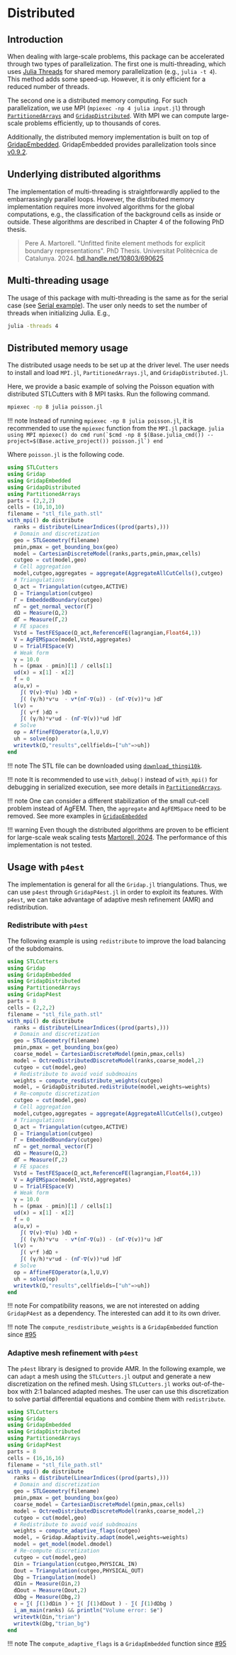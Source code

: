 # Distributed

## Introduction

When dealing with large-scale problems, this package can be accelerated through two types of parallelization. The first one is multi-threading, which uses [Julia Threads](https://docs.julialang.org/en/v1/base/multi-threading/) for shared memory parallelization (e.g., `julia -t 4`). This method adds some speed-up. However, it is only efficient for a reduced number of threads.

The second one is a distributed memory computing. For such parallelization, we use MPI (`mpiexec -np 4 julia input.jl`) through [`PartitionedArrays`](https://www.francescverdugo.com/PartitionedArrays.jl/stable) and [`GridapDistributed`](https://gridap.github.io/GridapDistributed.jl/dev/). With MPI we can compute large-scale problems efficiently, up to thousands of cores.

Additionally, the distributed memory implementation is built on top of [GridapEmbedded](https://github.com/gridap/GridapEmbedded.jl). GridapEmbedded provides parallelization tools since [v0.9.2](https://github.com/gridap/GridapEmbedded.jl/releases/tag/v0.9.2).


## Underlying distributed algorithms

The implementation of multi-threading is straightforwardly applied to the embarrassingly parallel loops. However, the distributed memory implementation requires more involved algorithms for the global computations, e.g., the classification of the background cells as inside or outside. These algorithms are described in Chapter 4 of the following PhD thesis.

> Pere A. Martorell. "Unfitted finite element methods for explicit boundary representations". PhD Thesis. Universitat Politècnica de Catalunya. 2024. [hdl.handle.net/10803/690625](https://www.tdx.cat/handle/10803/690625)

## Multi-threading usage

The usage of this package with multi-threading is the same as for the serial case (see [Serial example](@ref)). The user only needs to set the number of threads when initializing Julia. E.g.,

```bash
julia -threads 4 
```

## Distributed memory usage

The distributed usage needs to be set up at the driver level. The user needs to install and load `MPI.jl`, `PartitionedArrays.jl`, and `GridapDistributed.jl`. 

Here, we provide a basic example of solving the Poisson equation with distributed STLCutters with 8 MPI tasks. Run the following command.

```bash
mpiexec -np 8 julia poisson.jl
```

!!! note
    Instead of running `mpiexec -np 8 julia poisson.jl`, it is recommended to use the `mpiexec` function from the `MPI.jl` package.
    ```julia
    using MPI
    mpiexec() do cmd
        run(`$cmd -np 8 $(Base.julia_cmd()) --project=$(Base.active_project()) poisson.jl`)
    end
    ```

Where `poisson.jl` is the following code.

```julia
using STLCutters
using Gridap
using GridapEmbedded
using GridapDistributed
using PartitionedArrays
parts = (2,2,2)
cells = (10,10,10)
filename = "stl_file_path.stl"
with_mpi() do distribute
  ranks = distribute(LinearIndices((prod(parts),)))
  # Domain and discretization
  geo = STLGeometry(filename)
  pmin,pmax = get_bounding_box(geo)
  model = CartesianDiscreteModel(ranks,parts,pmin,pmax,cells)
  cutgeo = cut(model,geo)
  # Cell aggregation
  model,cutgeo,aggregates = aggregate(AggregateAllCutCells(),cutgeo)
  # Triangulations
  Ω_act = Triangulation(cutgeo,ACTIVE)
  Ω = Triangulation(cutgeo)
  Γ = EmbeddedBoundary(cutgeo)
  nΓ = get_normal_vector(Γ)   
  dΩ = Measure(Ω,2)
  dΓ = Measure(Γ,2)
  # FE spaces
  Vstd = TestFESpace(Ω_act,ReferenceFE(lagrangian,Float64,1))
  V = AgFEMSpace(model,Vstd,aggregates)
  U = TrialFESpace(V)
  # Weak form
  γ = 10.0
  h = (pmax - pmin)[1] / cells[1]
  ud(x) = x[1] - x[2]
  f = 0
  a(u,v) =
    ∫( ∇(v)⋅∇(u) )dΩ +
    ∫( (γ/h)*v*u  - v*(nΓ⋅∇(u)) - (nΓ⋅∇(v))*u )dΓ
  l(v) =
    ∫( v*f )dΩ +
    ∫( (γ/h)*v*ud - (nΓ⋅∇(v))*ud )dΓ
  # Solve
  op = AffineFEOperator(a,l,U,V)
  uh = solve(op)
  writevtk(Ω,"results",cellfields=["uh"=>uh])
end
```
!!! note
    The STL file can be downloaded using [`download_thingi10k`](@ref).

!!! note
    It is recommended to use `with_debug()` instead of `with_mpi()` for debugging in serialized execution, see more details in [`PartitionedArrays`](https://www.francescverdugo.com/PartitionedArrays.jl/stable).


!!! note
    One can consider a different stabilization of the small cut-cell problem instead of AgFEM. Then, the `aggregate` and `AgFEMSpace` need to be removed.
    See more examples in [`GridapEmbedded`](https://github.com/gridap/GridapEmbedded.jl)


!!! warning
    Even though the distributed algorithms are proven to be efficient for large-scale weak scaling tests [Martorell, 2024](https://www.tdx.cat/handle/10803/690625). The performance of this implementation is not tested.


## Usage with `p4est`

The implementation is general for all the `Gridap.jl` triangulations.  Thus, we can use `p4est` through `GridapP4est.jl` in order to exploit its features. With `p4est`, we can take advantage of adaptive mesh refinement (AMR) and redistribution. 

### Redistribute with `p4est`

The following example is using `redistribute` to improve the load balancing of the subdomains.

```julia
using STLCutters
using Gridap
using GridapEmbedded
using GridapDistributed
using PartitionedArrays
using GridapP4est
parts = 8
cells = (2,2,2)
filename = "stl_file_path.stl"
with_mpi() do distribute
  ranks = distribute(LinearIndices((prod(parts),)))
  # Domain and discretization
  geo = STLGeometry(filename)
  pmin,pmax = get_bounding_box(geo)
  coarse_model = CartesianDiscreteModel(pmin,pmax,cells)
  model = OctreeDistributedDiscreteModel(ranks,coarse_model,2)
  cutgeo = cut(model,geo)
  # Redistribute to avoid void subdmoains
  weights = compute_resdistribute_weights(cutgeo)
  model, = GridapDistributed.redistribute(model,weights=weights)
  # Re-compute discretization
  cutgeo = cut(model,geo)
  # Cell aggregation
  model,cutgeo,aggregates = aggregate(AggregateAllCutCells(),cutgeo)
  # Triangulations
  Ω_act = Triangulation(cutgeo,ACTIVE)
  Ω = Triangulation(cutgeo)
  Γ = EmbeddedBoundary(cutgeo)
  nΓ = get_normal_vector(Γ)   
  dΩ = Measure(Ω,2)
  dΓ = Measure(Γ,2)
  # FE spaces
  Vstd = TestFESpace(Ω_act,ReferenceFE(lagrangian,Float64,1))
  V = AgFEMSpace(model,Vstd,aggregates)
  U = TrialFESpace(V)
  # Weak form
  γ = 10.0
  h = (pmax - pmin)[1] / cells[1]
  ud(x) = x[1] - x[2]
  f = 0
  a(u,v) =
    ∫( ∇(v)⋅∇(u) )dΩ +
    ∫( (γ/h)*v*u  - v*(nΓ⋅∇(u)) - (nΓ⋅∇(v))*u )dΓ
  l(v) =
    ∫( v*f )dΩ +
    ∫( (γ/h)*v*ud - (nΓ⋅∇(v))*ud )dΓ
  # Solve
  op = AffineFEOperator(a,l,U,V)
  uh = solve(op)
  writevtk(Ω,"results",cellfields=["uh"=>uh])
end
```

!!! note
    For compatibility reasons, we are not interested on adding `GridapP4est` as a dependency. The interested can add it to its own driver. 

!!! note
    The `compute_resdistribute_weights` is a `GridapEmbedded` function since [#95](https://github.com/gridap/GridapEmbedded.jl/pull/95)

### Adaptive mesh refinement with `p4est`

The `p4est` library is designed to provide AMR. In the following example, we can `adapt` a mesh using the `STLCutters.jl` output and generate a new discretization on the refined mesh. Using `STLCutters.jl` works out-of-the-box with 2:1 balanced adapted meshes. The user can use this discretization to solve partial differential equations and combine them with `redistribute`.

```julia
using STLCutters
using Gridap
using GridapEmbedded
using GridapDistributed
using PartitionedArrays
using GridapP4est
parts = 8
cells = (16,16,16)
filename = "stl_file_path.stl"
with_mpi() do distribute
  ranks = distribute(LinearIndices((prod(parts),)))
  # Domain and discretization
  geo = STLGeometry(filename)
  pmin,pmax = get_bounding_box(geo)
  coarse_model = CartesianDiscreteModel(pmin,pmax,cells)
  model = OctreeDistributedDiscreteModel(ranks,coarse_model,2)
  cutgeo = cut(model,geo)
  # Redistribute to avoid void subdmoains
  weights = compute_adaptive_flags(cutgeo)
  model, = Gridap.Adaptivity.adapt(model,weights=weights)
  model = get_model(model.dmodel)
  # Re-compute discretization
  cutgeo = cut(model,geo)
  Ωin = Triangulation(cutgeo,PHYSICAL_IN)
  Ωout = Triangulation(cutgeo,PHYSICAL_OUT)
  Ωbg = Triangulation(model)
  dΩin = Measure(Ωin,2)
  dΩout = Measure(Ωout,2)
  dΩbg = Measure(Ωbg,2)
  e = ∑( ∫(1)dΩin ) + ∑( ∫(1)dΩout ) - ∑( ∫(1)dΩbg )
  i_am_main(ranks) && println("Volume error: $e")
  writevtk(Ωin,"trian")
  writevtk(Ωbg,"trian_bg")
end
```

!!! note
    The `compute_adaptive_flags` is a `GridapEmbedded` function since [#95](https://github.com/gridap/GridapEmbedded.jl/pull/95)